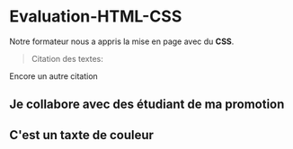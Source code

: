 # Evaluation-HTML-CSS
Notre formateur nous a appris la mise en page avec du **CSS**.
>Citation des textes:

Encore un autre citation
## Je collabore avec des étudiant de ma promotion
## C'est un taxte de couleur
